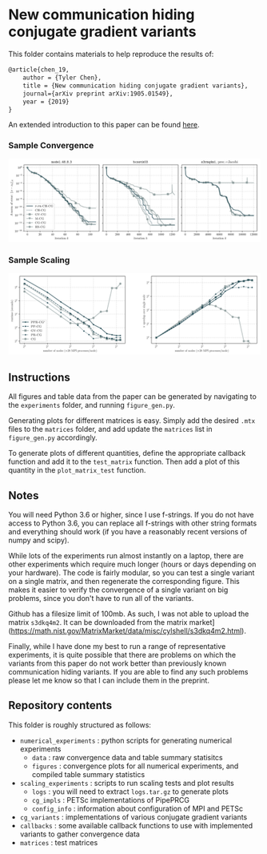 # New communication hiding conjugate gradient variants

This folder contains materials to help reproduce the results of:

    @article{chen_19,
        author = {Tyler Chen},
        title = {New communication hiding conjugate gradient variants},
        journal={arXiv preprint arXiv:1905.01549},
        year = {2019}
    }

An extended introduction to this paper can be found [here](https://chen.pw/research/publications/predict_and_recompute.html).

### Sample Convergence
![sample-convergence](numerical_experiments/figures/model_48_8_3-bcsstk03-s3rmq4m1_None-None-jacobi_error_A_norm.svg)

### Sample Scaling
![sample-scaling](scaling_experiments/figures/strong_scale.svg)


## Instructions
All figures and table data from the paper can be generated by navigating to the `experiments` folder, and running `figure_gen.py`.

Generating plots for different matrices is easy. 
Simply add the desired `.mtx` files to the `matrices` folder, and add update the `matrices` list in `figure_gen.py` accordingly. 

To generate plots of different quantities, define the appropriate callback function and add it to the `test_matrix` function.
Then add a plot of this quantity in the `plot_matrix_test` function.


## Notes
You will need Python 3.6 or higher, since I use f-strings.
If you do not have access to Python 3.6, you can replace all f-strings with other string formats and everything should work (if you have a reasonably recent versions of numpy and scipy).

While lots of the experiments run almost instantly on a laptop, there are other experiments which require much longer (hours or days depending on your hardware).
The code is fairly modular, so you can test a single variant on a single matrix, and then regenerate the corresponding figure.
This makes it easier to verify the convergence of a single variant on big problems, since you don't have to run all of the variants.

Github has a filesize limit of 100mb.
As such, I was not able to upload the matrix `s3dkq4m2`. It can be downloaded from the matrix market](https://math.nist.gov/MatrixMarket/data/misc/cylshell/s3dkq4m2.html).

Finally, while I have done my best to run a range of representative experiments, it is quite possible that there are problems on which the variants from this paper do not work better than previously known communication hiding variants. 
If you are able to find any such problems please let me know so that I can include them in the preprint.


## Repository contents

This folder is roughly structured as follows:

- `numerical_experiments` : python scripts for generating numerical experiments
    - `data` : raw convergence data and table summary statisitcs
    - `figures` : convergence plots for all numerical experiments, and compiled table summary statistics
- `scaling_experiments` : scripts to run scaling tests and plot results
    - `logs` : you will need to extract `logs.tar.gz` to generate plots
    - `cg_impls` : PETSc implementations of PipePRCG
    - `config_info` : information about configuration of MPI and PETSc
- `cg_variants` : implementations of various conjugate gradient variants
- `callbacks` : some available callback functions to use with implemented variants to gather convergence data
- `matrices` : test matrices

